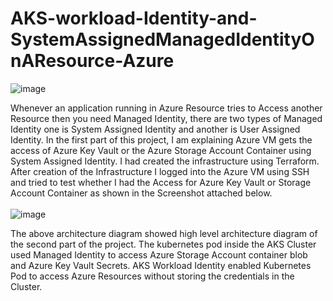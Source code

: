 # AKS-workload-Identity-and-SystemAssignedManagedIdentityOnAResource-Azure
![image](https://github.com/user-attachments/assets/988950ee-a37d-4033-97f1-3ca952504eab)

Whenever an application running in Azure Resource tries to Access another Resource then you need Managed Identity, there are two types of Managed Identity one is System Assigned Identity and another is User Assigned Identity. 
In the first part of this project, I am explaining Azure VM gets the access of Azure Key Vault or the Azure Storage Account Container using System Assigned Identity. I had created the infrastructure using Terraform. After creation of the Infrastructure I logged into the Azure VM using SSH and tried to test whether I had the Access for Azure Key Vault or Storage Account Container as shown in the Screenshot attached below.
<br></br>
![image](https://github.com/user-attachments/assets/d21a49d7-3aa6-4f36-b986-c9ce8cddb195)

The above architecture diagram showed high level architecture diagram of the second part of the project. The kubernetes pod inside the AKS Cluster used Managed Identity to access Azure Storage Account container blob and Azure Key Vault Secrets. 
AKS Workload Identity enabled Kubernetes Pod to access Azure Resources without storing the credentials in the Cluster.











